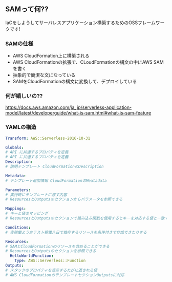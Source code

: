 ## SAMって何??

IaCをしようしてサーバレスアプリケーション構築するためのOSSフレームワークです!

### SAMの仕様

- AWS CloudFormation上に構築される
- AWS CloudFormationの拡張で、CLoudFormationの構文の中にAWS SAMを書く
- 抽象的で簡潔な文になっている
- SAMをCloudFormationの構文に変換して、デプロイしている

### 何が嬉しいの??

https://docs.aws.amazon.com/ja_jp/serverless-application-model/latest/developerguide/what-is-sam.html#what-is-sam-feature

### YAMLの構造

```yaml
Transform: AWS::Serverless-2016-10-31

Globals:
# API に共通するプロパティを定義
# API に共通するプロパティを定義
Description:
# 説明テンプレート CloudFormationのDescription

Metadata:
# テンプレート追加情報 CloudFormationのMeatadata

Parameters:
# 実行時にテンプレートに渡す内容
# ResourcesとOutputsのセクションからパラメータを参照できる

Mappings:
# キーと値のマッピング
# ResourcesとOutputsのセクションで組み込み関数を使用するとキーを対応する値と一致できる

Conditions:
# 実稼働ようかテスト稼働八日で依存するリソースを条件付きで作成できたりする

Resources:
# SAMとCloudFormationのリソースを含めることができる
# ResourcesとOutputsのセクションを参照できる
  HelloWorldFunction:
    Type: AWS::Serverless::Function
Outputs:
# スタックのプロパティを表示するたびに返される値
# AWS CloudFormationのテンプレートセクションOutputsに対応

```